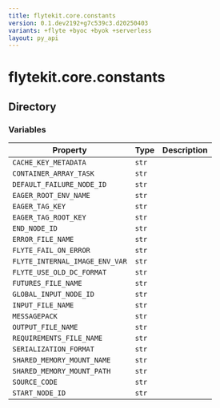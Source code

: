 ```yaml
---
title: flytekit.core.constants
version: 0.1.dev2192+g7c539c3.d20250403
variants: +flyte +byoc +byok +serverless
layout: py_api
---
```


# flytekit.core.constants

## Directory

### Variables

| Property | Type | Description |
|-|-|-|
| `CACHE_KEY_METADATA` | `str` |  |
| `CONTAINER_ARRAY_TASK` | `str` |  |
| `DEFAULT_FAILURE_NODE_ID` | `str` |  |
| `EAGER_ROOT_ENV_NAME` | `str` |  |
| `EAGER_TAG_KEY` | `str` |  |
| `EAGER_TAG_ROOT_KEY` | `str` |  |
| `END_NODE_ID` | `str` |  |
| `ERROR_FILE_NAME` | `str` |  |
| `FLYTE_FAIL_ON_ERROR` | `str` |  |
| `FLYTE_INTERNAL_IMAGE_ENV_VAR` | `str` |  |
| `FLYTE_USE_OLD_DC_FORMAT` | `str` |  |
| `FUTURES_FILE_NAME` | `str` |  |
| `GLOBAL_INPUT_NODE_ID` | `str` |  |
| `INPUT_FILE_NAME` | `str` |  |
| `MESSAGEPACK` | `str` |  |
| `OUTPUT_FILE_NAME` | `str` |  |
| `REQUIREMENTS_FILE_NAME` | `str` |  |
| `SERIALIZATION_FORMAT` | `str` |  |
| `SHARED_MEMORY_MOUNT_NAME` | `str` |  |
| `SHARED_MEMORY_MOUNT_PATH` | `str` |  |
| `SOURCE_CODE` | `str` |  |
| `START_NODE_ID` | `str` |  |

